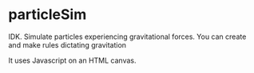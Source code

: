 # particleSim
IDK. Simulate particles experiencing gravitational forces. You can create and make rules dictating gravitation

It uses Javascript on an HTML canvas.
